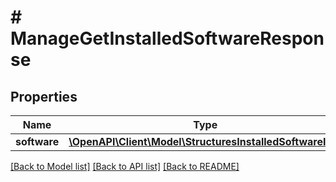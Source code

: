 # # ManageGetInstalledSoftwareResponse

## Properties

Name | Type | Description | Notes
------------ | ------------- | ------------- | -------------
**software** | [**\OpenAPI\Client\Model\StructuresInstalledSoftwareInfo**](StructuresInstalledSoftwareInfo.md) |  | [optional]

[[Back to Model list]](../../README.md#models) [[Back to API list]](../../README.md#endpoints) [[Back to README]](../../README.md)
